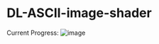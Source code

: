 # DL-ASCII-image-shader

 Current Progress:
![image](https://github.com/user-attachments/assets/fd567b5c-f281-4c74-8f08-06e2e40846ee)


